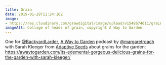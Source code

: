 ```yaml
---
title: Grain
date: 2019-01-28T11:24:10Z
image: 
- https://res.cloudinary.com/growdigital/image/upload/v1548674611/graincollage-190128.jpg
imageAlt: Collage of heads of grain, copyright A Way to Garden
---
```


One for [@BackyardLarder](https://mobile.twitter.com/BackyardLarder), [A Way to Garden](https://awaytogarden.com) podcast by [@margaretroach](https://mobile.twitter.com/margaretroach) with Sarah Kleeger from [Adaptive Seeds](https://www.adaptiveseeds.com) about grains for the garden: <https://awaytogarden.com/its-edemental-gorgeous-delicious-grains-for-the-garden-with-sarah-kleeger/>
